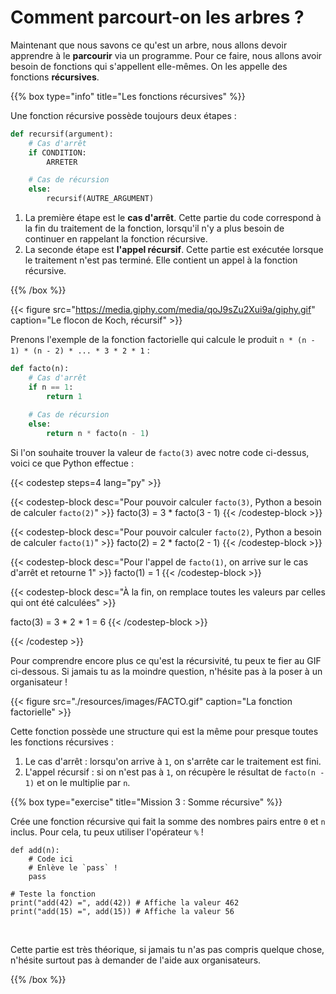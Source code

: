 # Comment parcourt-on les arbres ?

Maintenant que nous savons ce qu'est un arbre, nous allons devoir apprendre à le
**parcourir** via un programme. Pour ce faire, nous allons avoir besoin de
fonctions qui s'appellent elle-mêmes. On les appelle des fonctions
**récursives**.

{{% box type="info" title="Les fonctions récursives" %}}

Une fonction récursive possède toujours deux étapes :

```py {nocopy=true}
def recursif(argument):
    # Cas d'arrêt
    if CONDITION:
        ARRETER

    # Cas de récursion
    else:
        recursif(AUTRE_ARGUMENT)
```

1. La première étape est le **cas d'arrêt**. Cette partie du code correspond à
   la fin du traitement de la fonction, lorsqu'il n'y a plus besoin de continuer
   en rappelant la fonction récursive.
2. La seconde étape est **l'appel récursif**. Cette partie est exécutée
   lorsque le traitement n'est pas terminé. Elle contient un appel à la fonction
   récursive.

{{% /box %}}

{{< figure src="https://media.giphy.com/media/qoJ9sZu2Xui9a/giphy.gif" caption="Le flocon de Koch, récursif" >}}

Prenons l'exemple de la fonction factorielle qui calcule le produit
`n * (n - 1) * (n - 2) * ... * 3 * 2 * 1` :

```py
def facto(n):
    # Cas d'arrêt
    if n == 1:
        return 1
    
    # Cas de récursion
    else:
        return n * facto(n - 1)
```

Si l'on souhaite trouver la valeur de `facto(3)` avec notre code ci-dessus,
voici ce que Python effectue :

{{< codestep steps=4 lang="py" >}}

{{< codestep-block desc="Pour pouvoir calculer `facto(3)`, Python a besoin de calculer `facto(2)`" >}}
facto(3) = 3 * facto(3 - 1)
{{< /codestep-block >}}

{{< codestep-block desc="Pour pouvoir calculer `facto(2)`, Python a besoin de calculer `facto(1)`" >}}
facto(2) = 2 * facto(2 - 1)
{{< /codestep-block >}}

{{< codestep-block desc="Pour l'appel de `facto(1)`, on arrive sur le cas d'arrêt et retourne 1" >}}
facto(1) = 1
{{< /codestep-block >}}

{{< codestep-block desc="À la fin, on remplace toutes les valeurs par celles qui ont été calculées" >}}

facto(3) = 3 * 2 * 1 = 6
{{< /codestep-block >}}

{{< /codestep >}}

Pour comprendre encore plus ce qu'est la récursivité, tu peux te fier au GIF
ci-dessous. Si jamais tu as la moindre question, n'hésite pas à la poser à un
organisateur !

{{< figure src="./resources/images/FACTO.gif" caption="La fonction factorielle" >}}

Cette fonction possède une structure qui est la même pour presque toutes les
fonctions récursives :

1. Le cas d'arrêt : lorsqu'on arrive à `1`, on s'arrête car le traitement est
   fini.
2. L'appel récursif : si on n'est pas à `1`, on récupère le résultat de
   `facto(n - 1)` et on le multiplie par `n`.

{{% box type="exercise" title="Mission 3 : Somme récursive" %}}

Crée une fonction récursive qui fait la somme des nombres pairs entre `0` et
`n` inclus. Pour cela, tu peux utiliser l'opérateur `%` !

```codepython
def add(n):
    # Code ici
    # Enlève le `pass` !
    pass

# Teste la fonction
print("add(42) =", add(42)) # Affiche la valeur 462
print("add(15) =", add(15)) # Affiche la valeur 56
```

<br/>

Cette partie est très théorique, si jamais tu n'as pas compris quelque chose,
n'hésite surtout pas à demander de l'aide aux organisateurs.

{{% /box %}}